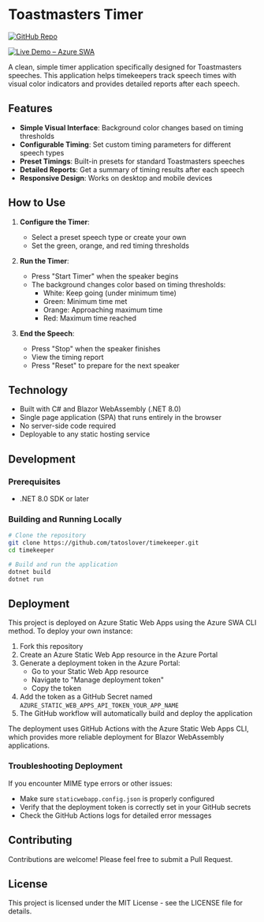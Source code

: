 # Toastmasters Timer

[![GitHub Repo](https://img.shields.io/badge/GitHub-Repo-blue?logo=github)](https://github.com/tatoslover/timekeeper)

[![Live Demo – Azure SWA](https://img.shields.io/badge/Live%20Demo-Azure%20SWA-blue?logo=microsoftazure&logoColor=white)](https://green-water-06a334700.2.azurestaticapps.net)

A clean, simple timer application specifically designed for Toastmasters speeches. This application helps timekeepers track speech times with visual color indicators and provides detailed reports after each speech.

## Features

- **Simple Visual Interface**: Background color changes based on timing thresholds
- **Configurable Timing**: Set custom timing parameters for different speech types
- **Preset Timings**: Built-in presets for standard Toastmasters speeches
- **Detailed Reports**: Get a summary of timing results after each speech
- **Responsive Design**: Works on desktop and mobile devices

## How to Use

1. **Configure the Timer**:
   - Select a preset speech type or create your own
   - Set the green, orange, and red timing thresholds

2. **Run the Timer**:
   - Press "Start Timer" when the speaker begins
   - The background changes color based on timing thresholds:
     - White: Keep going (under minimum time)
     - Green: Minimum time met
     - Orange: Approaching maximum time
     - Red: Maximum time reached

3. **End the Speech**:
   - Press "Stop" when the speaker finishes
   - View the timing report
   - Press "Reset" to prepare for the next speaker

## Technology

- Built with C# and Blazor WebAssembly (.NET 8.0)
- Single page application (SPA) that runs entirely in the browser
- No server-side code required
- Deployable to any static hosting service

## Development

### Prerequisites

- .NET 8.0 SDK or later

### Building and Running Locally

```bash
# Clone the repository
git clone https://github.com/tatoslover/timekeeper.git
cd timekeeper

# Build and run the application
dotnet build
dotnet run
```

## Deployment

This project is deployed on Azure Static Web Apps using the Azure SWA CLI method. To deploy your own instance:

1. Fork this repository
2. Create an Azure Static Web App resource in the Azure Portal
3. Generate a deployment token in the Azure Portal:
   - Go to your Static Web App resource
   - Navigate to "Manage deployment token"
   - Copy the token
4. Add the token as a GitHub Secret named `AZURE_STATIC_WEB_APPS_API_TOKEN_YOUR_APP_NAME`
5. The GitHub workflow will automatically build and deploy the application

The deployment uses GitHub Actions with the Azure Static Web Apps CLI, which provides more reliable deployment for Blazor WebAssembly applications.

### Troubleshooting Deployment

If you encounter MIME type errors or other issues:
- Make sure `staticwebapp.config.json` is properly configured
- Verify that the deployment token is correctly set in your GitHub secrets
- Check the GitHub Actions logs for detailed error messages

## Contributing

Contributions are welcome! Please feel free to submit a Pull Request.

## License

This project is licensed under the MIT License - see the LICENSE file for details.
